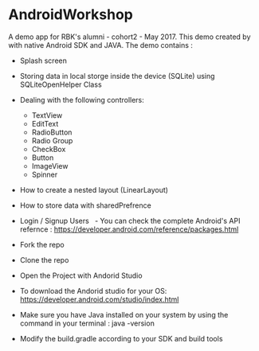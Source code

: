 # AndroidWorkshop

A demo app for RBK's alumni - cohort2 - May 2017. This demo created by with native Android SDK and JAVA. 
The demo contains : 
  - Splash screen
  - Storing data in local storge inside the device (SQLite) using SQLiteOpenHelper Class
  - Dealing with the following controllers: 
    - TextView
    - EditText
    - RadioButton
    - Radio Group
    - CheckBox
    - Button
    - ImageView 
    - Spinner
   - How to create a nested layout (LinearLayout) 
   - How to store data with sharedPrefrence 
   - Login / Signup Users
   - You can check the complete Android's API refernce :  https://developer.android.com/reference/packages.html


- Fork the repo
- Clone the repo
- Open the Project with Andorid Studio 
- To download the Andorid studio for your OS: https://developer.android.com/studio/index.html
- Make sure you have Java installed on your system by using the command in your terminal : java -version 
- Modify the build.gradle according to your SDK and build tools
